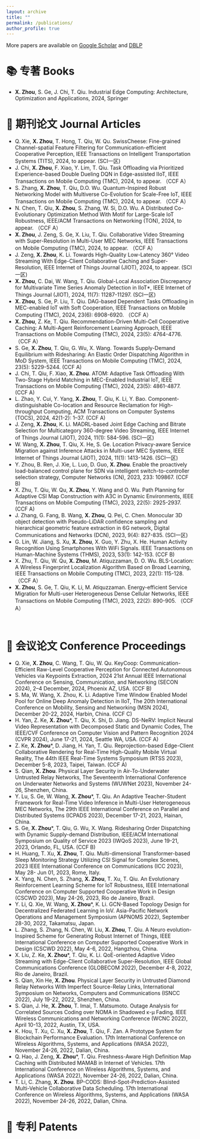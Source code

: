 ```yaml
---
layout: archive
title: ""
permalink: /publications/
author_profile: true
---
```


More papers are available on [Google Scholar](https://scholar.google.com/citations?user=oA7bk2AAAAAJ) and [DBLP](https://dblp.org/pid/13/6395-3.html)

<span class='anchor' id='Journal'></span>

# 📚 专著 Books
- **X. Zhou**, S. Ge, J. Chi, T. Qiu. Industrial Edge Computing: Architecture, Optimization and Applications, 2024, Springer

# 📃 期刊论文 Journal Articles
- Q. Xie, **X. Zhou**, T. Hong, T. Qiu, W. Qu. SwissCheese: Fine-grained Channel-spatial Feature Filtering for Communication-efficient Cooperative Perception, IEEE Transactions on Intelligent Transportation Systems (TITS), 2024, to appear. (SCI一区)
- J. Chi, **X. Zhou**, F. Xiao, Y. Lim, T. Qiu. Task Offloading via Prioritized Experience-based Double Dueling DQN in Edge-assisted IIoT, IEEE Transactions on Mobile Computing (TMC), 2024, to appear. （CCF A）
- S. Zhang, **X. Zhou**, T. Qiu, D.O. Wu. Quantum-Inspired Robust Networking Model with Multiverse Co-Evolution for Scale-Free IoT, IEEE Transactions on Mobile Computing (TMC), 2024, to appear. （CCF A）
- N. Chen, T. Qiu, **X. Zhou**, S. Zhang, W. Si, D.O. Wu. A Distributed Co-Evolutionary Optimization Method With Motif for Large-Scale IoT Robustness, IEEE/ACM Transactions on Networking (TON), 2024, to appear. （CCF A）
- **X. Zhou**, J. Zeng, S. Ge, X. Liu, T. Qiu. Collaborative Video Streaming with Super-Resolution in Multi-User MEC Networks, IEEE Transactions on Mobile Computing (TMC), 2024, to appear. （CCF A）
- J. Zeng, **X. Zhou**, K. Li. Towards High-Quality Low-Latency 360° Video Streaming With Edge-Client Collaborative Caching and Super-Resolution, IEEE Internet of Things Journal (JIOT), 2024, to appear. (SCI一区)
- **X. Zhou**, C. Dai, W. Wang, T. Qiu. Global-Local Association Discrepancy for Multivariate Time Series Anomaly Detection in IIoT*, IEEE Internet of Things Journal (JIOT), 2024, 11(7): 11287-11297. (SCI一区)
- **X. Zhou**, S. Ge, P. Liu, T. Qiu. DAG-based Dependent Tasks Offloading in MEC-enabled IoT with Soft Cooperation, IEEE Transactions on Mobile Computing (TMC), 2024, 23(6): 6908-6920. （CCF A）
- **X. Zhou**, Z. Ke, T. Qiu. Recommendation-Driven Multi-Cell Cooperative Caching: A Multi-Agent Reinforcement Learning Approach, IEEE Transactions on Mobile Computing (TMC), 2024, 23(5): 4764-4776. （CCF A）
- S. Ge, **X. Zhou**, T. Qiu, G. Wu, X. Wang. Towards Supply-Demand Equilibrium with Ridesharing: An Elastic Order Dispatching Algorithm in MoD System, IEEE Transactions on Mobile Computing (TMC), 2024, 23(5): 5229-5244. (CCF A)
- J. Chi, T. Qiu, F. Xiao, **X. Zhou**. ATOM: Adaptive Task Offloading With Two-Stage Hybrid Matching in MEC-Enabled Industrial IoT, IEEE Transactions on Mobile Computing (TMC), 2024, 23(5): 4861-4877. (CCF A)
- L. Zhao, Y. Cui, Y. Yang, **X. Zhou**, T. Qiu, K. Li, Y. Bao. Component-distinguishable Co-location and Resource Reclamation for High-throughput Computing, ACM Transactions on Computer Systems (TOCS), 2024, 42(1-2): 1–37. (CCF A)
- J. Zeng, **X. Zhou**, K. Li. MADRL-based Joint Edge Caching and Bitrate Selection for Multicategory 360-degree Video Streaming, IEEE Internet of Things Journal (JIOT), 2024, 11(1): 584-596. (SCI一区)
- W. Wang, **X. Zhou**, T. Qiu, X. He, S. Ge. Location Privacy-aware Service Migration against Inference Attacks in Multi-user MEC Systems, IEEE Internet of Things Journal (JIOT), 2024, 11(1): 1413-1426. (SCI一区)
- Y. Zhou, B. Ren, J. Xie, L. Luo, D. Guo, **X. Zhou**. Enable the proactively load-balanced control plane for SDN via intelligent switch-to-controller selection strategy, Computer Networks (CN), 2023, 233: 109867. (CCF B)
- X. Zhu, T. Qiu, W. Qu, **X. Zhou**, Y. Wang and O. Wu. Path Planning for Adaptive CSI Map Construction with A3C in Dynamic Environments, IEEE Transactions on Mobile Computing (TMC), 2023, 22(5): 2925-2937. (CCF A)
- J. Zhang, G. Fang, B. Wang, **X. Zhou**, Q. Pei, C. Chen. Monocular 3D object detection with Pseudo-LiDAR confidence sampling and hierarchical geometric feature extraction in 6G network, Digital Communications and Networks (DCN), 2023, 9(4): 827-835. (SCI一区)
- G. Lin, W. Jiang, S. Xu, **X. Zhou**, X. Guo, Y. Zhu, X. He. Human Activity Recognition Using Smartphones With WiFi Signals. IEEE Transactions on Human-Machine Systems (THMS), 2023, 53(1): 142-153. (CCF B)
- X. Zhu, T. Qiu, W. Qu, **X. Zhou**, M. Atiquzzaman, D. O. Wu. BLS-Location: A Wireless Fingerprint Localization Algorithm Based on Broad Learning, IEEE Transactions on Mobile Computing (TMC), 2023, 22(1): 115-128. （CCF A）
- **X. Zhou**, S. Ge, T. Qiu, K. Li, M. Atiquzzaman. Energy-efficient Service Migration for Multi-user Heterogeneous Dense Cellular Networks, IEEE Transactions on Mobile Computing (TMC), 2023, 22(2): 890-905. （CCF A）
<br/>

<span class='anchor' id='Conference'></span>

# 📜 会议论文 Conference Proceedings
- Q. Xie, **X. Zhou**, C. Wang, T. Qiu, W. Qu. KeyCoop: Communication-Efficient Raw-Level Cooperative Perception for Connected Autonomous Vehicles via Keypoints Extraction, 2024 21st Annual IEEE International Conference on Sensing, Communication, and Networking (SECON 2024), 2–4 December, 2024, Phoenix AZ, USA. (CCF B)
- S. Ma, W. Wang, X. Zhou, K. Li. Adaptive Time Window Enabled Model Pool for Online Deep Anomaly Detection in IIoT, The 20th International Conference on Mobility, Sensing and Networking (MSN 2024), December 20-22, 2024, Harbin, China. (CCF C)
- H. Yan, Z. Ke, **X. Zhou***, T. Qiu, X. Shi, D. Jiang. DS-NeRV: Implicit Neural Video Representation with Decomposed Static and Dynamic Codes, The IEEE/CVF Conference on Computer Vision and Pattern Recognition 2024 (CVPR 2024), June 17-21, 2024, Seattle WA, USA. (CCF A)
- Z. Ke, **X. Zhou***, D. Jiang, H. Yan, T. Qiu. Reprojection-based Edge-Client Collaborative Rendering for Real-Time High-Quality Mobile Virtual Reality, The 44th IEEE Real-Time Systems Symposium (RTSS 2023), December 5-8, 2023, Taipei, Taiwan. (CCF A)
- S. Qian, **X. Zhou**. Physical Layer Security in Air-To-Underwater Untrusted Relay Networks, The Seventeenth International Conference on Underwater Networks and Systems (WUWNet 2023), November 24-26, Shenzhen, China.
- Y. Lu, S. Ge, W. Wang, **X. Zhou***, T. Qiu. An Adaptive Teacher-Student Framework for Real-Time Video Inference in Multi-User Heterogeneous MEC Networks, The 29th IEEE International Conference on Parallel and Distributed Systems (ICPADS 2023), December 17-21, 2023, Hainan, China.
- S. Ge, **X. Zhou***, T. Qiu, G. Wu, X. Wang. Ridesharing Order Dispatching with Dynamic Supply-demand Distribution, IEEE/ACM International Symposium on Quality of Service 2023 (IWQoS 2023), June 19-21, 2023, Orlando, FL, USA. (CCF B)
- H. Huang, T. Xu, **X. Zhou**, T. Qiu. Multi-dimensional Transformer-based Sleep Monitoring Strategy Utilizing CSI Signal for Complex Scenes, 2023 IEEE International Conference on Communications (ICC 2023), May 28- Jun 01, 2023, Rome, Italy.
- X. Yang, N. Chen, S. Zhang, **X. Zhou**, T. Xu, T. Qiu. An Evolutionary Reinforcement Learning Scheme for IoT Robustness, IEEE International Conference on Computer Supported Cooperative Work in Design (CSCWD 2023), May 24-26, 2023, Rio de Janeiro, Brazil.
- Y. Li, Q. Xie, W. Wang, **X. Zhou***, K. Li. GCN-Based Topology Design for Decentralized Federated Learning in IoV. Asia-Pacific Network Operations and Management Symposium (APNOMS 2022), September 28-30, 2022, Takamatsu, Japan.
- L. Zhang, S. Zhang, N. Chen, W. Liu, **X. Zhou**, T. Qiu. A Neuro evolution-Inspired Scheme for Generating Robust Internet of Things, IEEE International Conference on Computer Supported Cooperative Work in Design (CSCWD 2022), May 4-6, 2022, Hangzhou, China.
- X. Liu, Z. Ke, **X. Zhou***, T. Qiu, K. Li. QoE-oriented Adaptive Video Streaming with Edge-Client Collaborative Super-Resolution, IEEE Global Communications Conference (GLOBECOM 2022), December 4-8, 2022, Rio de Janeiro, Brazil.
- S. Qian, Xin He, **X. Zhou**. Physical Layer Security in Untrusted Diamond Relay Networks With Imperfect Source-Relay Links, International Symposium on Networks, Computers and Communications (ISNCC 2022), July 19-22, 2022, Shenzhen, China.
- S. Qian, J. He, **X. Zhou**, T. Imai, T. Matsumoto. Outage Analysis for Correlated Sources Coding over NOMA in Shadowed κ-μ Fading. IEEE Wireless Communications and Networking Conference (WCNC 2022), April 10-13, 2022, Austin, TX, USA.
- K. Hou, T. Xu, C. Xu, **X. Zhou**, T. Qiu, F. Zan. A Prototype System for Blockchain Performance Evaluation. 17th International Conference on Wireless Algorithms, Systems, and Applications (WASA 2022), November 24-26, 2022, Dalian, China.
- Q. Hao, J. Zeng, **X. Zhou***, T. Qiu. Freshness-Aware High Definition Map Caching with Distributed MAMAB in Internet of Vehicles. 17th International Conference on Wireless Algorithms, Systems, and Applications (WASA 2022), November 24-26, 2022, Dalian, China.
- T. Li, C. Zhang, **X. Zhou**. BP-CODS: Blind-Spot-Prediction-Assisted Multi-Vehicle Collaborative Data Scheduling. 17th International Conference on Wireless Algorithms, Systems, and Applications (WASA 2022), November 24-26, 2022, Dalian, China.


<span class='anchor' id='Patent'></span>

# 📑 专利 Patents

<br/>
<br/>
<br/>
<br/>